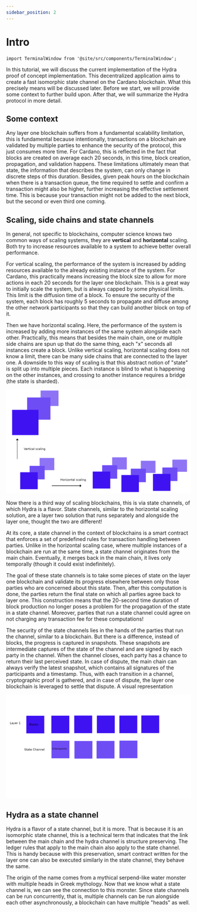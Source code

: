 ```yaml
---
sidebar_position: 2
---
```


# Intro

```mdx-code-block
import TerminalWindow from '@site/src/components/TerminalWindow';
```

In this tutorial, we will discuss the current implementation of the Hydra proof of concept implementation. This decentralized application aims to create a fast isomorphic state channel on the Cardano blockchain. What this precisely means will be discussed later. Before we start, we will provide some context to further build upon. After that, we will summarize the Hydra protocol in more detail.

## Some context

Any layer one blockchain suffers from a fundamental scalability limitation, this is fundamental because intentionally, transactions on a blockchain are validated by multiple parties to enhance the security of the protocol, this just consumes more time. For Cardano, this is reflected in the fact that blocks are created on average each 20 seconds, in this time, block creation, propagation, and validation happens. These limitations ultimately mean that state, the information that describes the system, can only change in discrete steps of this duration. Besides, given peak hours on the blockchain when there is a transaction queue, the time required to settle and confirm a transaction might also be higher, further increasing the effective settlement time. This is because your transaction might not be added to the next block, but the second or even third one coming.

## Scaling, side chains and state channels
In general, not specific to blockchains, computer science knows two common ways of scaling systems, they are **vertical** and **horizontal** scaling. Both try to increase resources available to a system to achieve better overall performance.

For vertical scaling, the performance of the system is increased by adding resources available to the already existing instance of the system. For Cardano, this practically means increasing the block size to allow for more actions in each 20 seconds for the layer one blockchain. This is a great way to initially scale the system, but is always capped by some physical limits. This limit is the diffusion time of a block. To ensure the security of the system, each block has roughly 5 seconds to propagate and diffuse among the other network participants so that they can build another block on top of it.

Then we have horizontal scaling. Here, the performance of the system is increased by adding more instances of the same system alongside each other. Practically, this means that besides the main chain, one or multiple side chains are spun up that do the same thing, each "x" seconds all instances create a block. Unlike vertical scaling, horizontal scaling does not know a limit, there can be many side chains that are connected to the layer one. A downside to this way of scaling is that this abstract notion of "state" is split up into multiple pieces. Each instance is blind to what is happening on the other instances, and crossing to another instance requires a bridge (the state is sharded).

![horizontal-vertical-scaling.png](./images/horizontal-vertical-scaling.png)

Now there is a third way of scaling blockchains, this is via state channels, of which Hydra is a flavor. State channels, similar to the horizontal scaling solution, are a layer two solution that runs separately and alongside the layer one, thought the two are different!

At its core, a state channel in the context of blockchains is a smart contract that enforces a set of predefined rules for transaction handling between parties. Unlike in the horizontal scaling case, where multiple instances of a blockchain are run at the same time, a state channel originates from the main chain. Eventually, it merges back in the main chain, it lives only temporally (though it could exist indefinitely).

The goal of these state channels is to take some pieces of state on the layer one blockchain and validate its progress elsewhere between only those parties who are concerned about this state. Then, after this computation is done, the parties return the final state on which all parties agree back to layer one. This construction means that the 20-second time duration of block production no longer poses a problem for the propagation of the state in a state channel. Moreover, parties that run a state channel could agree on not charging any transaction fee for these computations!

The security of the state channels lies in the hands of the parties that run the channel, similar to a blockchain. But there is a difference, instead of blocks, the progress is captured in snapshots. These snapshots are intermediate captures of the state of the channel and are signed by each party in the channel. When the channel closes, each party has a chance to return their last perceived state. In case of dispute, the main chain can always verify the latest snapshot, which contains all signatures of the participants and a timestamp. Thus, with each transition in a channel, cryptographic proof is gathered, and in case of dispute, the layer one blockchain is leveraged to settle that dispute. A visual representation

![statechannel.png](./images/statechannel.png)

## Hydra as a state channel

Hydra is a flavor of a state channel, but it is more. That is because it is an isomorphic state channel, this is a technical term that indicates that the link between the main chain and the hydra channel is structure preserving. The ledger rules that apply to the main chain also apply to the state channel. This is handy because with this preservation, smart contract written for the layer one can also be executed similarly in the state channel, they behave the same. 

The origin of the name comes from a mythical serpend-like water monster with multiple heads in Greek mythology. Now that we know what a state channel is, we can see the connection to this monster. Since state channels can be run concurrently, that is, multiple channels can be run alongside each other asynchronously, a blockchain can have multiple "heads" as well.